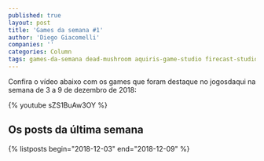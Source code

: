 ```yaml
---
published: true
layout: post
title: 'Games da semana #1'
author: 'Diego Giacomelli'
companies: ''
categories: Column
tags: games-da-semana dead-mushroom aquiris-game-studio firecast-studio monsterbed-game-studio among-giants mad-mimic-interactive long-hat-house demo-reel video
---
```


Confira o vídeo abaixo com os games que foram destaque no jogosdaqui na semana de 3 a 9 de dezembro de 2018:

{% youtube sZS1BuAw3OY %}

## Os posts da última semana
{% listposts begin="2018-12-03" end="2018-12-09" %}